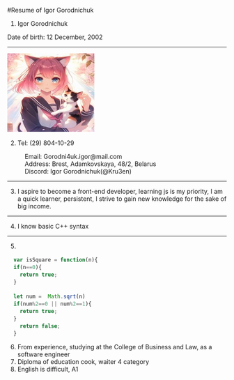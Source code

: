 #Resume of Igor Gorodnichuk
1. Igor Gorodnichuk

 <d>Date of birth: 12 December, 2002 </d>

********* 
![My photo](assets\img\cvphoto.jpg "Thi's I")

2. Tel: (29) 804-10-29
<dd>Email: Gorodni4uk.igor@mail.com</dd>
<dd>Address: Brest, Adamkovskaya, 48/2, Belarus</dd>
<dd>Discord: Igor Gorodnichuk(@Kru3en)</dd>

********* 

3. I aspire to become a front-end developer, learning js is my priority, I am a quick learner, persistent, I strive to gain new knowledge for the sake of big income.
********* 

4. I know basic C++ syntax
********* 
 

5. 
```javascript
  var isSquare = function(n){
  if(n==0){
    return true;
  }
  
  let num =  Math.sqrt(n)
  if(num%2==0 || num%2==1){
    return true;
  }
    return false; 
  }
```
6. From experience, studying at the College of Business and Law, as a software engineer
7. Diploma of education cook, waiter 4 category
8. English is difficult, A1
